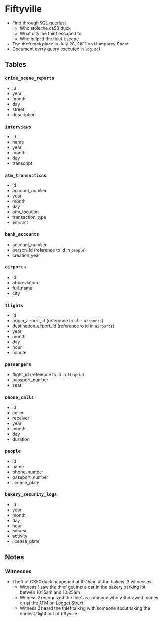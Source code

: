 # Fiftyville

- Find through SQL queries:
    - Who stole the cs50 duck
    - What city the thief escaped to
    - Who helped the thief escape
- The theft took place in July 28, 2021 on Humphrey Street
- Document every query executed in `log.sql`

## Tables
### `crime_scene_reports`
- id
- year
- month
- day
- street
- description

### `interviews`
- id
- name
- year
- month
- day
- transcript
 
### `atm_transactions`
- id
- account_number
- year
- month
- day
- atm_location
- transaction_type
- amount

### `bank_accounts`
- account_number
- person_id (reference to id in `people`)
- creation_year

### `airports`
- id
- abbreviation
- full_name
- city

### `flights`
- id
- origin_airport_id (reference to id in `airports`)
- destination_airport_id (reference to id in `airports`)
- year
- month
- day
- hour
- minute

### `passengers`
- flight_id (reference to id in `flights`)
- passport_number
- seat

### `phone_calls`
- id
- caller
- receiver
- year
- month
- day
- duration

### `people`
- id
- name
- phone_number
- passport_number
- license_plate

### `bakery_security_logs`
- id
- year
- month
- day
- hour
- minute
- activity
- license_plate

## Notes
### Witnesses
- Theft of CS50 duck happened at 10:15am at the bakery. 3 witnesses
    - Witness 1 saw the thief get into a car in the bakery parking lot betwen 10:15am and 10:25am
    - Witness 2 recognized the thief as someone who withdrawed money on at the ATM on Legget Street
    - Witness 3 heard the thief talking with someone about taking the earliest flight out of fiftyville
